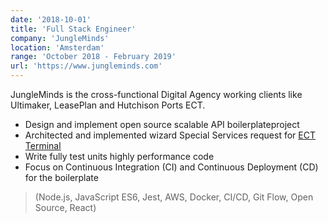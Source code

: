 ```yaml
---
date: '2018-10-01'
title: 'Full Stack Engineer'
company: 'JungleMinds'
location: 'Amsterdam'
range: 'October 2018 - February 2019'
url: 'https://www.jungleminds.com'
---
```


JungleMinds is the cross-functional Digital Agency working clients like Ultimaker, LeasePlan and Hutchison Ports ECT.

- Design and implement open source scalable API ​boilerplate​ project
- Architected and implemented wizard Special Services request for [ECT Terminal](https://myterminal.ect.nl/special-services/)
- Write fully test units highly performance code
- Focus on Continuous Integration (CI) and Continuous Deployment (CD) for the boilerplate

> (Node.js, JavaScript ES6, Jest, AWS, Docker, CI/CD, Git Flow, Open Source, React)
